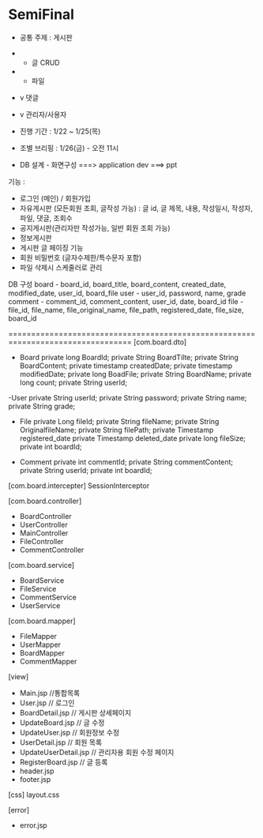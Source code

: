# SemiFinal

- 공통 주제 : 게시판
- * 글 CRUD
- * 파일
- v 댓글
- v 관리자/사용자

- 진행 기간 : 1/22 ~ 1/25(목)
- 조별 브리핑 : 1/26(금) - 오전 11시
- DB 설계 - 화면구성 ===> application dev ===> ppt


기능 : 
- 로그인 (메인) / 회원가입
- 자유게시판 (모든회원 조회, 글작성 가능) : 글 id, 글 제목, 내용, 작성일시, 작성자, 파일, 댓글, 조회수
- 공지게시판(관리자만 작성가능, 일반 회원 조회 가능)
- 정보게시판
- 게시판 글 페이징 기능
- 회원 비밀번호 (글자수제한/특수문자 포함)
- 파일 삭제시 스케줄러로 관리

DB 구성
board - board_id, board_title, board_content, created_date, modified_date, user_id, board_file
user - user_id, password, name, grade
comment - comment_id, comment_content, user_id, date, board_id
file - file_id, file_name, file_original_name, file_path, registered_date, file_size, board_id


=================================================================================
[com.board.dto]
- Board
private long BoardId;
private String BoardTilte;
private String BoardContent;
private timestamp createdDate;
private timestamp modifiedDate;
private long BoadFile;
private String BoardName;
private long count;
private String userId;

-User
private String userId;
private String password;
private String name;
private String grade;

- File
private Long fileId;
private String fileName;
private String OriginalfileName;
private String filePath;
private Timestamp registered_date
private Timestamp deleted_date
private long fileSize;
private int boardId;

- Comment
private int commentId;
private String commentContent;
private String userId;
private int boardId;

[com.board.intercepter]
SessionInterceptor

[com.board.controller]
- BoardController
- UserController
- MainController
- FileController
- CommentController

[com.board.service]
- BoardService
- FileService
- CommentService
- UserService

[com.board.mapper]
- FileMapper
- UserMapper
- BoardMapper
- CommentMapper

[view]
- Main.jsp			//통합목록
- User.jsp			// 로그인
- BoardDetail.jsp		// 게시판 상세페이지
- UpdateBoard.jsp	// 글 수정
- UpdateUser.jsp		// 회원정보 수정
- UserDetail.jsp		// 회원 목록
- UpdateUserDetail.jsp	// 관리자용 회원 수정 페이지
- RegisterBoard.jsp	// 글 등록
- header.jsp
- footer.jsp

[css]
layout.css

[error]
- error.jsp
